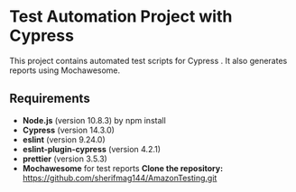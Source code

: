 # Test Automation Project with Cypress

This project contains automated test scripts for Cypress . It also generates reports using Mochawesome.

## Requirements

- **Node.js** (version 10.8.3) by npm install
- **Cypress** (version 14.3.0)
- **eslint** (version 9.24.0)
- **eslint-plugin-cypress** (version 4.2.1)
- **prettier** (version 3.5.3)
- **Mochawesome** for test reports
**Clone the repository:** https://github.com/sherifmag144/AmazonTesting.git